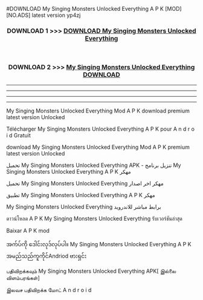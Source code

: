 #DOWNLOAD My Singing Monsters  Unlocked Everything A P K [MOD] [NO.ADS] latest version yp4zj



<div align="center">

<h3>DOWNLOAD 1 >>> <a href="https://teeasianyam.web.app?sq=My Singing Monsters  Unlocked Everything">DOWNLOAD My Singing Monsters  Unlocked Everything </a></h3><br>

<h3>DOWNLOAD 2 >>> <a href="https://teeasianyam.web.app?sq=My Singing Monsters  Unlocked Everything ">My Singing Monsters  Unlocked Everything  DOWNLOAD </a></h3>

</div>


----------------------------------------------------------

----------------------------------------------------------

----------------------------------------------------------

----------------------------------------------------------


My Singing Monsters  Unlocked Everything  Mod A P K download premium latest version Unlocked

Télécharger My Singing Monsters  Unlocked Everything  A P K pour A n d r o i d Gratuit

download My Singing Monsters  Unlocked Everything  Mod A P K premium latest version Unlocked

تحميل My Singing Monsters  Unlocked Everything  APK - تنزيل برنامج My Singing Monsters  Unlocked Everything  A P K مهكر

تحميل My Singing Monsters  Unlocked Everything  مهكر اخر اصدار

تطبيق My Singing Monsters  Unlocked Everything  A P K مهكر

My Singing Monsters  Unlocked Everything  برابط مباشر للاندرويد

ดาวน์โหลด A P K My Singing Monsters  Unlocked Everything  รับเวอร์ชันล่าสุด

Baixar A P K mod

အက်ပ်ကို ဒေါင်းလုဒ်လုပ်ပါ။ My Singing Monsters  Unlocked Everything  A P K အမည်သည်ကူကိုင်Andriod ဗားရှင်း

பதிவிறக்கவும் My Singing Monsters  Unlocked Everything  APK[ இல்லை விளம்பரங்கள்] 
 
இலவச பதிவிறக்க மோட் A n d r o i d



